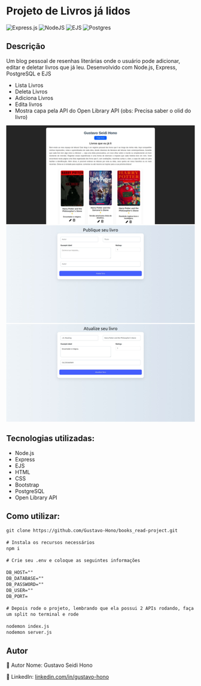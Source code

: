 # Projeto de Livros já lidos

![Express.js](https://img.shields.io/badge/express.js-%23404d59.svg?style=for-the-badge&logo=express&logoColor=%2361DAFB)
![NodeJS](https://img.shields.io/badge/node.js-6DA55F?style=for-the-badge&logo=node.js&logoColor=white)
![EJS](https://img.shields.io/badge/ejs-%23B4CA65.svg?style=for-the-badge&logo=ejs&logoColor=black)
![Postgres](https://img.shields.io/badge/postgres-%23316192.svg?style=for-the-badge&logo=postgresql&logoColor=white)

## Descrição
Um blog pessoal de resenhas literárias onde o usuário pode adicionar, editar e deletar livros que já leu. Desenvolvido com Node.js, Express, PostgreSQL e EJS

- Lista Livros
- Deleta Livros
- Adiciona Livros
- Edita livros
- Mostra capa pela API do Open Library API (obs: Precisa saber o olid do livro)

![Demonstração do Projeto](./public/images/imagem1.jpeg)
![Demonstração do Projeto](./public/images/imagem2.jpeg)
![Demonstração do Projeto](./public/images/imagem3.jpeg)

## Tecnologias utilizadas:

- Node.js
- Express
- EJS
- HTML
- CSS
- Bootstrap
- PostgreSQL
- Open Library API

## Como utilizar:

```
git clone https://github.com/Gustavo-Hono/books_read-project.git

# Instala os recursos necessários
npm i

# Crie seu .env e coloque as seguintes informações

DB_HOST=""
DB_DATABASE=""
DB_PASSWORD=""
DB_USER=""
DB_PORT=

# Depois rode o projeto, lembrando que ela possui 2 APIs rodando, faça um split no terminal e rode

nodemon index.js
nodemon server.js
```

## Autor
👤 Autor
Nome: Gustavo Seidi Hono


📱 LinkedIn: [linkedin.com/in/gustavo-hono](https://www.linkedin.com/in/gustavo-hono-a778b22b1/)